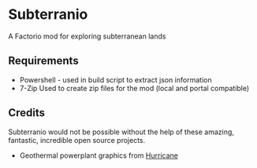 # Subterranio
A Factorio mod for exploring subterranean lands

## Requirements
* Powershell - used in build script to extract json information
* 7-Zip Used to create zip files for the mod (local and portal compatible)

## Credits
Subterranio would not be possible without the help of these amazing, fantastic, incredible open source projects.

* Geothermal powerplant graphics from [Hurricane](https://mods.factorio.com/user/Hurricane046)